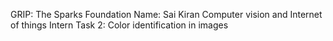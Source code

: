 GRIP: The Sparks Foundation
Name: Sai Kiran
Computer vision and Internet of things Intern
Task 2: Color identification in images
